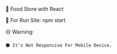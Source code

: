 🧷 Food Store with React

🧷 For Run Site: npm start

🟡 Warning:

    ⚫ It's Not Responsive For Mobile Device.
